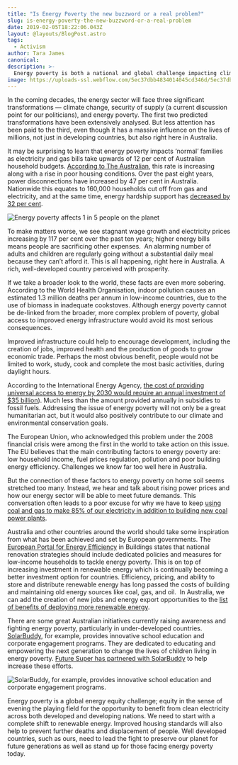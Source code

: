 ```yaml
---
title: "Is Energy Poverty the new buzzword or a real problem?"
slug: is-energy-poverty-the-new-buzzword-or-a-real-problem
date: 2019-02-05T18:22:06.043Z
layout: @layouts/BlogPost.astro
tags:
  - Activism
author: Tara James
canonical:
description: >-
  Energy poverty is both a national and global challenge impacting climate change prevention efforts and basic human survival - a problem that can only be solved by increasing awareness and demanding investment and focus on its solution.
image: https://uploads-ssl.webflow.com/5ec37dbb4834014045cd346d/5ec37dbc4834010a48cd3da3_AdobeStock_96317960%20(1).jpeg
---
```


In the coming decades, the energy sector will face three significant transformations — climate change, security of supply (a current discussion point for our politicians), and energy poverty. The first two predicted transformations have been extensively analysed. But less attention has been paid to the third, even though it has a massive influence on the lives of millions, not just in developing countries, but also right here in Australia.

It may be surprising to learn that energy poverty impacts ‘normal’ families as electricity and gas bills take upwards of 12 per cent of Australian household budgets. [According to The Australian](https://www.theaustralian.com.au/news/nation/energy-poverty-hits-42000-families/news-story/bdee4ea602bde0672f261dd115c7d89e), this rate is increasing along with a rise in poor housing conditions. Over the past eight years, power disconnections have increased by 47 per cent in Australia. Nationwide this equates to 160,000 households cut off from gas and electricity, and at the same time, energy hardship support has [decreased by 32 per cent](https://www.thefifthestate.com.au/columns/spinifex/energy-poverty-urgently-end-2/).

![Energy poverty affects 1 in 5 people on the planet](https://uploads-ssl.webflow.com/5ec37dbb4834014045cd346d/5ec37dbc483401b7c5cd3d9a_Screen%20Shot%202019-01-16%20at%2012.01.53%20pm.png)

To make matters worse, we see stagnant wage growth and electricity prices increasing by 117 per cent over the past ten years; higher energy bills means people are sacrificing other expenses.  An alarming number of adults and children are regularly going without a substantial daily meal because they can’t afford it. This is all happening, right here in Australia. A rich, well-developed country perceived with prosperity.

If we take a broader look to the world, these facts are even more sobering. According to the World Health Organisation, indoor pollution causes an estimated 1.3 million deaths per annum in low-income countries, due to the use of biomass in inadequate cookstoves. Although energy poverty cannot be de-linked from the broader, more complex problem of poverty, global access to improved energy infrastructure would avoid its most serious consequences.

Improved infrastructure could help to encourage development, including the creation of jobs, improved health and the production of goods to grow economic trade. Perhaps the most obvious benefit, people would not be limited to work, study, cook and complete the most basic activities, during daylight hours.

According to the International Energy Agency, [the cost of providing universal access to energy by 2030 would require an annual investment of $35 billion](http://www.sciencedirect.com/journal/renewable-and-sustainable-energy-reviews/vol/47/suppl/C)). Much less than the amount provided annually in subsidies to fossil fuels. Addressing the issue of energy poverty will not only be a great humanitarian act, but it would also positively contribute to our climate and environmental conservation goals.

The European Union, who acknowledged this problem under the 2008 financial crisis were among the first in the world to take action on this issue. The EU believes that the main contributing factors to energy poverty are: low household income, fuel prices regulation, pollution and poor building energy efficiency. Challenges we know far too well here in Australia.

But the connection of these factors to energy poverty on home soil seems stretched too many. Instead, we hear and talk about rising power prices and how our energy sector will be able to meet future demands. This conversation often leads to a poor excuse for why we have to keep [using coal and gas to make 85% of our electricity in addition to building new coal power plants](https://www.energy.gov.au/government-priorities/energy-supply).

Australia and other countries around the world should take some inspiration from what has been achieved and set by European governments. The [European Portal for Energy Efficiency](https://www.energypoverty.eu/) in Buildings states that national renovation strategies should include dedicated policies and measures for low-income households to tackle energy poverty. This is on top of increasing investment in renewable energy which is continually becoming a better investment option for countries. Efficiency, pricing, and ability to store and distribute renewable energy has long passed the costs of building and maintaining old energy sources like coal, gas, and oil.  In Australia, we can add the creation of new jobs and energy export opportunities to the [list of benefits of deploying more renewable energy](http://www.buildup.eu/en/news/overview-energy-poverty-europe-policies-and-recent-initiatives-0).

There are some great Australian initiatives currently raising awareness and fighting energy poverty, particularly in under-developed countries. [SolarBuddy](https://solarbuddy.org/home), for example, provides innovative school education and corporate engagement programs. They are dedicated to educating and empowering the next generation to change the lives of children living in energy poverty. [Future Super has partnered with SolarBuddy](https://www.myfuturesuper.com.au/shift/solar-buddy) to help increase these efforts.

![SolarBuddy, for example, provides innovative school education and corporate engagement programs. ](https://uploads-ssl.webflow.com/5ec37dbb4834014045cd346d/5ec37dbc4834016cafcd3ded_Screen%20Shot%202019-01-16%20at%2012.02.42%20pm.png)

Energy poverty is a global energy equity challenge; equity in the sense of evening the playing field for the opportunity to benefit from clean electricity across both developed and developing nations. We need to start with a complete shift to renewable energy. Improved housing standards will also help to prevent further deaths and displacement of people. Well developed countries, such as ours, need to lead the fight to preserve our planet for future generations as well as stand up for those facing energy poverty today.
